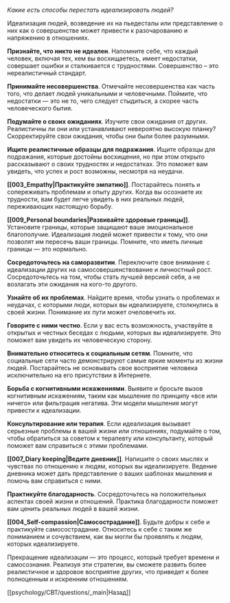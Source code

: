 *Какие есть способы перестать идеализировать людей?*

Идеализация людей, возведение их на пьедесталы или представление о них как о совершенстве может привести к разочарованию и напряжению в отношениях.

**Признайте, что никто не идеален**. Напомните себе, что каждый человек, включая тех, кем вы восхищаетесь, имеет недостатки, совершает ошибки и сталкивается с трудностями. Совершенство – это нереалистичный стандарт.

**Принимайте несовершенства**. Отмечайте несовершенства как часть того, что делает людей уникальными и человечными. Поймите, что недостатки — это не то, чего следует стыдиться, а скорее часть человеческого бытия.

**Подумайте о своих ожиданиях**. Изучите свои ожидания от других. Реалистичны ли они или устанавливают невероятно высокую планку? Скорректируйте свои ожидания, чтобы они были более разумными.

**Ищите реалистичные образцы для подражания**. Ищите образцы для подражания, которые достойны восхищения, но при этом открыто рассказывают о своих трудностях и недостатках. Это поможет вам увидеть, что успех и рост возможны, несмотря на неудачи.

**[[003_Empathy|Практикуйте эмпатию]]**. Постарайтесь понять и сопереживать проблемам и опыту других. Когда вы осознаете их трудности, вам будет легче увидеть в них реальных людей, переживающих настоящую борьбу.

**[[009_Personal boundaries|Развивайте здоровые границы]]**. Установите границы, которые защищают ваше эмоциональное благополучие. Идеализация людей может привести к тому, что они позволят им пересечь ваши границы. Помните, что иметь личные границы — это нормально.

**Сосредоточьтесь на саморазвитии**. Переключите свое внимание с идеализации других на самосовершенствование и личностный рост. Сосредоточьтесь на том, чтобы стать лучшей версией себя, а не возлагать эти ожидания на кого-то другого.

**Узнайте об их проблемах**. Найдите время, чтобы узнать о проблемах и неудачах, с которыми люди, которых вы идеализируете, столкнулись в своей жизни. Понимание их пути может очеловечить их.

**Говорите с ними честно**. Если у вас есть возможность, участвуйте в открытых и честных беседах с людьми, которых вы идеализируете. Это поможет вам увидеть их человеческую сторону.

**Внимательно относитесь к социальным сетям**. Помните, что социальные сети часто демонстрируют самые яркие моменты из жизни людей. Постарайтесь не основывать свое восприятие человека исключительно на его присутствии в Интернете.

**Борьба с когнитивными искажениями**. Выявите и бросьте вызов когнитивным искажениям, таким как мышление по принципу «все или ничего» или фильтрация негатива. Эти модели мышления могут привести к идеализации.

**Консультирование или терапия**. Если идеализация вызывает серьезные проблемы в вашей жизни или отношениях, подумайте о том, чтобы обратиться за советом к терапевту или консультанту, который поможет вам справиться с этими проблемами.

**[[007_Diary keeping|Ведите дневник]]**. Напишите о своих мыслях и чувствах по отношению к людям, которых вы идеализируете. Ведение дневника может дать представление о ваших шаблонах мышления и помочь вам справиться с ними.

**Практикуйте благодарность**. Сосредоточьтесь на положительных аспектах своей жизни и отношений. Практика благодарности поможет вам ценить реальных людей в вашей жизни.

**[[004_Self-compassion|Самосострадание]]**. Будьте добры к себе и практикуйте самосострадание. Относитесь к себе с таким же пониманием и сочувствием, как вы могли бы проявлять к людям, которых идеализируете.

Прекращение идеализации — это процесс, который требует времени и самосознания. Реализуя эти стратегии, вы сможете развить более реалистичное и здоровое восприятие других, что приведет к более полноценным и искренним отношениям.

[[psychology/CBT/questions/_main|Назад]]
